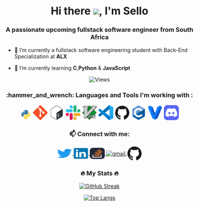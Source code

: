<h1 align="center">Hi there <img src="https://media.giphy.com/media/hvRJCLFzcasrR4ia7z/giphy.gif" width="25px">, I'm Sello
  
<h3 align="center">A passionate upcoming fullstack software engineer from South Africa</h3>
  
- 🔭 I’m currently a fullstack software engineering student with Back-End Specialization at **ALX**
  
- 🌱 I’m currently learning **C**,**Python** & **JavaScript**
  
<div align="center" id="badges">
<img src="https://komarev.com/ghpvc/?username=Real-Sello&style=flat-square&color=blue" alt="Views"/>
</div>
  
<h3 align="center"> :hammer_and_wrench: Languages and Tools I'm working with :</h3>
  
<div align="center">
  <img src="https://github.com/devicons/devicon/blob/master/icons/python/python-original.svg" title="Python" **alt="Python" width="30" height="30"/>
  <img src="https://github.com/devicons/devicon/blob/master/icons/git/git-plain.svg" title="Git" **alt="Git" width="40" height="40"/>
  <img src="https://github.com/devicons/devicon/blob/master/icons/bash/bash-original.svg" title="Bash" **alt="Bash" width="40" height="40"/>
  <img src="https://github.com/devicons/devicon/blob/master/icons/slack/slack-original.svg" title="Slack" **alt="Slack" width="40" height="40"/>
  <img src="https://github.com/devicons/devicon/blob/master/icons/vim/vim-original.svg" title="Vim" **alt="Vim" width="40" height="40"/>
  <img src="https://github.com/devicons/devicon/blob/master/icons/vscode/vscode-original.svg" title="VS-Code" **alt="VS-Code" width="40" height="40"/>
  <img src="https://github.com/devicons/devicon/blob/master/icons/github/github-original.svg" title="Github" **alt="Github" width="40" height="40"/>
  <img src="https://github.com/devicons/devicon/blob/master/icons/c/c-original.svg" title="C" **alt="C" width="40" height="40"/>
  <img src="https://github.com/devicons/devicon/blob/master/icons/vagrant/vagrant-original.svg" title="Vagrant" **alt="Vagrant" width="40" height="40"/>
  <a href="https://discord.com/" target="blank">
    <img src="https://github.com/tandpfun/skill-icons/blob/main/icons/Discord.svg" alt="Discord" height="40" width="40" />
  </a>
  
<h3 align="center">📫 Connect with me:</h3>
<div align="center">
  <a href="https://twitter.com/__Sello" target="blank">
    <img align="center" src="https://github.com/devicons/devicon/blob/master/icons/twitter/twitter-original.svg" alt="__Sello" height="30" width="40"/>
  </a>
  <a href="https://www.linkedin.com/in/sello-moneatse-2bb4aa130" target="blank">
    <img align="center" src="https://github.com/devicons/devicon/blob/master/icons/linkedin/linkedin-original.svg" alt="sello-moneatse" height="30" width="40"/>
  </a>
  <a href="https://stackoverflow.com/users/20726911" target="blank">
    <img align="center" src="https://github.com/tandpfun/skill-icons/blob/main/icons/StackOverflow-Dark.svg" alt="20726911" height="30" width="40" />
  </a>
  <a href="mailto:spmoneatse@gmail.com" target="blank">
    <img align="center" src="https://cdn.jsdelivr.net/npm/simple-icons@v3/icons/gmail.svg" alt="gmail" height="30" width="40" />
  </a>
  <a href="https://github.com/Real-Sello" target="blank">
    <img align="center" src="https://github.com/devicons/devicon/blob/master/icons/github/github-original.svg" alt="github" height="40w" width="40" />
  </a>
</div>

### 🔥 My Stats 🔥
[![GitHub Streak](https://github-readme-streak-stats.herokuapp.com?user=Real-Sello&theme=cobalt)](https://git.io/streak-stats)
  
[![Top Langs](https://github-readme-stats.vercel.app/api/top-langs/?username=Real-Sello&layout=compact&langs_count=8)](https://github.com/anuraghazra/github-readme-stats)
  

  
<!--
**Real-Sello/Real-Sello** is a ✨ _special_ ✨ repository because its `README.md` (this file) appears on your GitHub profile.

Here are some ideas to get you started:

- 🔭 I’m currently working on ...
- 🌱 I’m currently learning ...
- 👯 I’m looking to collaborate on ...
- 🤔 I’m looking for help with ...
- 💬 Ask me about ...
- 📫 How to reach me: ...
- 😄 Pronouns: ...
- ⚡ Fun fact: ...
-->

